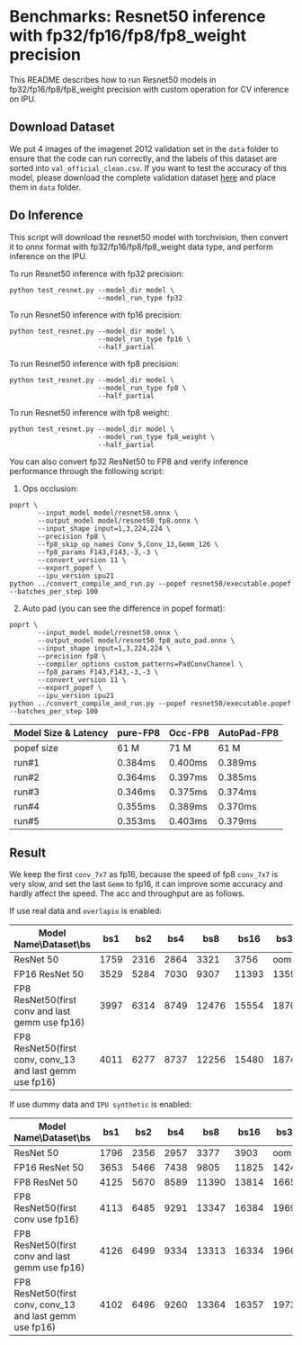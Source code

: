 # Benchmarks: Resnet50 inference with fp32/fp16/fp8/fp8_weight precision

This README describes how to run Resnet50 models in fp32/fp16/fp8/fp8_weight precision with custom operation for CV inference on IPU.

## Download Dataset

We put 4 images of the imagenet 2012 validation set in the `data` folder to ensure that the code can run correctly, and the labels of this dataset are sorted into `val_official_clean.csv`. If you want to test the accuracy of this model, please download the complete validation dataset [here](https://image-net.org/challenges/LSVRC/2012/index.php) and place them in `data` folder.

## Do Inference

This script will download the resnet50 model with torchvision, then convert it to onnx format with fp32/fp16/fp8/fp8_weight data type, and perform inference on the IPU.

To run Resnet50 inference with fp32 precision:

```
python test_resnet.py --model_dir model \
                      --model_run_type fp32
```

To run Resnet50 inference with fp16 precision:

```
python test_resnet.py --model_dir model \
                      --model_run_type fp16 \
                      --half_partial
```

To run Resnet50 inference with fp8 precision:

```
python test_resnet.py --model_dir model \
                      --model_run_type fp8 \
                      --half_partial
```

To run Resnet50 inference with fp8 weight:

```
python test_resnet.py --model_dir model \
                      --model_run_type fp8_weight \
                      --half_partial
```

You can also convert fp32 ResNet50 to FP8 and verify inference performance through the following script:

1. Ops occlusion:

```
poprt \
       --input_model model/resnet50.onnx \
       --output_model model/resnet50_fp8.onnx \
       --input_shape input=1,3,224,224 \
       --precision fp8 \
       --fp8_skip_op_names Conv_5,Conv_13,Gemm_126 \
       --fp8_params F143,F143,-3,-3 \
       --convert_version 11 \
       --export_popef \
       --ipu_version ipu21
python ../convert_compile_and_run.py --popef resnet50/executable.popef --batches_per_step 100
```

2. Auto pad (you can see the difference in popef format):

```
poprt \
       --input_model model/resnet50.onnx \
       --output_model model/resnet50_fp8_auto_pad.onnx \
       --input_shape input=1,3,224,224 \
       --precision fp8 \
       --compiler_options custom_patterns=PadConvChannel \
       --fp8_params F143,F143,-3,-3 \
       --convert_version 11 \
       --export_popef \
       --ipu_version ipu21
python ../convert_compile_and_run.py --popef resnet50/executable.popef --batches_per_step 100
```

| Model Size & Latency | pure-FP8 | Occ-FP8 | AutoPad-FP8 |
|----------------------|----------|---------|-------------|
| popef size           | 61 M     | 71 M    | 61 M        |
| run#1                | 0.384ms  | 0.400ms | 0.389ms     |
| run#2                | 0.364ms  | 0.397ms | 0.385ms     |
| run#3                | 0.346ms  | 0.375ms | 0.374ms     |
| run#4                | 0.355ms  | 0.389ms | 0.370ms     |
| run#5                | 0.353ms  | 0.403ms | 0.379ms     |

## Result

We keep the first `conv_7x7` as fp16, because the speed of fp8 `conv_7x7` is very slow, and set the last `Gemm` to fp16, it can improve some accuracy and hardly affect the speed. The acc and throughput are as follows.

If use real data and `overlapio` is enabled:

| Model Name\\Dataset\\bs                                  | bs1  | bs2  | bs4  | bs8   | bs16  | bs32  | bs64  | bs90  | bs96  | ILSVRC2012_val |
| ---------------------------------------------------------| ---- | ---- | ---- | ----- | ----- | ----- | ----- | ----- | ----- | -------------- |
| ResNet 50                                                | 1759 | 2316 | 2864 | 3321  | 3756  | oom   | oom   | oom   | oom   | 76.14%         |
| FP16 ResNet 50                                           | 3529 | 5284 | 7030 | 9307  | 11393 | 13593 | 15249 | 16470 | oom   | 76.14%         |
| FP8 ResNet50(first conv and last gemm use fp16)          | 3997 | 6314 | 8749 | 12476 | 15554 | 18705 | 21525 | 23500 | 22295 | 75.89%         |
| FP8 ResNet50(first conv, conv_13 and last gemm use fp16) | 4011 | 6277 | 8737 | 12256 | 15480 | 18748 | 21532 | 23190 | oom   | 76.05%         |

If use dummy data and `IPU synthetic` is enabled:

| Model Name\\Dataset\\bs                                  | bs1  | bs2  | bs4  | bs8   | bs16  | bs32  | bs64  | bs90  | bs96  |
| -------------------------------------------------------- | ---- | ---- | ---- | ----- | ----- | ----- | ----- | ----- | ----- |
| ResNet 50                                                | 1796 | 2356 | 2957 | 3377  | 3903  | oom   | oom   | oom   | oom   |
| FP16 ResNet 50                                           | 3653 | 5466 | 7438 | 9805  | 11825 | 14240 | 16084 | 17105 | 16790 |
| FP8 ResNet 50                                            | 4125 | 5670 | 8589 | 11390 | 13814 | 16657 | 12989 | oom   | oom   |
| FP8 ResNet50(first conv use fp16)                        | 4113 | 6485 | 9291 | 13347 | 16384 | 19695 | 22778 | 24858 | 23579 |
| FP8 ResNet50(first conv and last gemm use fp16)          | 4126 | 6499 | 9334 | 13313 | 16334 | 19667 | 22886 | 24962 | 23695 |
| FP8 ResNet50(first conv, conv_13 and last gemm use fp16) | 4102 | 6496 | 9260 | 13364 | 16357 | 19730 | 22809 | 24498 | oom   |
